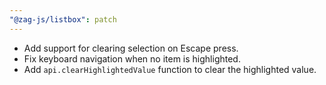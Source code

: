 ```yaml
---
"@zag-js/listbox": patch
---
```


- Add support for clearing selection on Escape press.
- Fix keyboard navigation when no item is highlighted.
- Add `api.clearHighlightedValue` function to clear the highlighted value.
